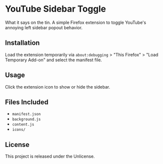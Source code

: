 # YouTube Sidebar Toggle

What it says on the tin. A simple Firefox extension to toggle YouTube's annoying left sidebar popout behavior.

## Installation

Load the extension temporarily via `about:debugging` > "This Firefox" > "Load Temporary Add-on" and select the manifest file.

## Usage

Click the extension icon to show or hide the sidebar.

## Files Included

- `manifest.json`
- `background.js`
- `content.js`
- `icons/`

## License

This project is released under the Unlicense.
